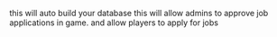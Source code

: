 this will auto build your database 
this will allow admins to approve job applications in game. and allow players to apply for jobs 
